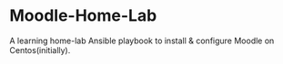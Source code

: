 # Moodle-Home-Lab

A learning home-lab Ansible playbook to install & configure Moodle on Centos(initially). 